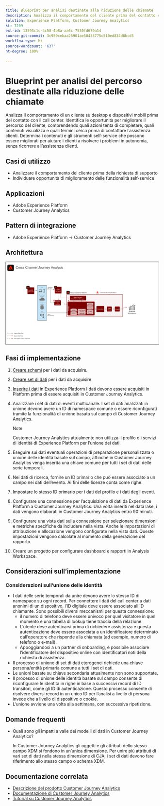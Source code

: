 ```yaml
---
title: Blueprint per analisi destinate alla riduzione delle chiamate
description: Analizza il comportamento del cliente prima del contatto con il call center.
solution: Experience Platform, Customer Journey Analytics
kt: 7209
exl-id: 13593c1c-4c58-4b8a-aa6c-7530fd679a14
source-git-commit: 3c950cebaa25901ae50433775c510ed834d8bcd5
workflow-type: ht
source-wordcount: '637'
ht-degree: 100%

---
```


# Blueprint per analisi del percorso destinate alla riduzione delle chiamate

Analizza il comportamento di un cliente su desktop e dispositivi mobili prima del contatto con il call center. Identifica le opportunità per migliorare il percorso del cliente, comprendendo quali azioni tenta di completare, quali contenuti visualizza e quali termini cerca prima di contattare l’assistenza clienti. Determina i contenuti e gli strumenti self-service che possono essere migliorati per aiutare i clienti a risolvere i problemi in autonomia, senza ricorrere all’assistenza clienti.

## Casi di utilizzo

* Analizzare il comportamento del cliente prima della richiesta di supporto
* Individuare opportunità di miglioramento delle funzionalità self-service

## Applicazioni

* Adobe Experience Platform
* Customer Journey Analytics

## Pattern di integrazione

* Adobe Experience Platform → Customer Journey Analytics

## Architettura

<img src="assets/CJA.svg" alt="Architettura di riferimento per il blueprint per Customer Journey Analytics" style="border:1px solid #4a4a4a" />

## Fasi di implementazione

1. [Creare schemi](https://experienceleague.adobe.com/?recommended=ExperiencePlatform-D-1-2021.1.xdm) per i dati da acquisire.
1. [Creare set di dati](https://experienceleague.adobe.com/docs/platform-learn/tutorials/data-ingestion/create-datasets-and-ingest-data.html?lang=it) per i dati da acquisire.
1. [Inserire i dati](https://experienceleague.adobe.com/?recommended=ExperiencePlatform-D-1-2020.1.dataingestion&amp;lang=it) in Experience Platform
I dati devono essere acquisiti in Platform prima di essere acquisiti in Customer Journey Analytics.
1. Analizzare i set di dati di eventi multicanale. I set di dati analizzati in unione devono avere un ID di namespace comune o essere riconfigurati tramite la funzionalità di unione basata sul campo di Customer Journey Analytics. 

   >[!NOTE]
   >
   >Customer Journey Analytics attualmente non utilizza il profilo o i servizi di identità di Experience Platform per l’unione dei dati.

1. Eseguire sui dati eventuali operazioni di preparazione personalizzata o unione delle identità basate sul campo, affinché in Customer Journey Analytics venga inserita una chiave comune per tutti i set di dati delle serie temporali.
1. Nei dati di ricerca, fornire un ID primario che può essere associato a un campo nei dati dell’evento. Ai fini delle licenze conta come righe.
1. Impostare lo stesso ID primario per i dati del profilo e i dati degli eventi.
1. Configurare una connessione per l’acquisizione di dati da Experience Platform a Customer Journey Analytics. Una volta inseriti nel data lake, i dati vengono elaborati in Customer Journey Analytics entro 90 minuti.
1. Configurare una vista dati sulla connessione per selezionare dimensioni e metriche specifiche da includere nella vista. Anche le impostazioni di attribuzione e allocazione vengono configurate nella vista dati. Queste impostazioni vengono calcolate al momento della generazione del rapporto.
1. Creare un progetto per configurare dashboard e rapporti in Analysis Workspace.

## Considerazioni sull’implementazione

### Considerazioni sull’unione delle identità

* I dati delle serie temporali da unire devono avere lo stesso ID di namespace su ogni record. Per connettere i dati del call center a dati anonimi di un dispositivo, l’ID digitale deve essere associato all’ID chiamante. Sono possibili diversi meccanismi per questa connessione:
   * il numero di telefono deve essere univoco per quel visitatore in quel momento e una tabella di lookup tiene traccia della relazione.
   * L’utente deve autenticarsi prima di richiedere assistenza e questa autenticazione deve essere associata a un identificatore determinato dall’operatore che risponde alla chiamata (ad esempio, numero di telefono o e-mail).
   * Appoggiandosi a un partner di onboarding, è possibile associare l’identificatore del dispositivo online con identificatori noti della richiesta di assistenza.
* Il processo di unione di set di dati eterogenei richiede una chiave persona/entità primaria comune a tutti i set di dati.
* Le unioni basate su chiave secondaria attualmente non sono supportate.
* Il processo di unione delle identità basate sul campo consente di riconfigurare le identità in righe in base a successivi record di ID transitori, come gli ID di autenticazione. Questo processo consente di risolvere diversi record in un unico ID per l’analisi a livello di persona invece che a livello di dispositivo o cookie.
* L’unione avviene una volta alla settimana, con successiva ripetizione.

## Domande frequenti

* Quali sono gli impatti a valle dei modelli di dati in Customer Journey Analytics?

   In Customer Journey Analytics gli oggetti e gli attributi dello stesso campo XDM si fondono in un’unica dimensione. Per unire più attributi di vari set di dati nella stessa dimensione di CJA, i set di dati devono fare riferimento allo stesso campo o schema XDM.

## Documentazione correlata

* [Descrizione del prodotto Customer Journey Analytics](https://helpx.adobe.com/it/legal/product-descriptions/customer-journey-analytics.html)
* [Documentazione di Customer Journey Analytics](https://experienceleague.adobe.com/docs/customer-journey-analytics.html?lang=it)
* [Tutorial su Customer Journey Analytics](https://experienceleague.adobe.com/docs/customer-journey-analytics-learn/tutorials/overview.html?lang=it)
